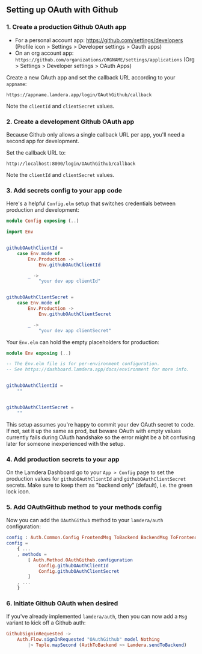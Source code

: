 
## Setting up OAuth with Github

### 1. Create a production Github OAuth app

- For a personal account app: https://github.com/settings/developers
  (Profile icon > Settings > Developer settings > Oauth apps)
- On an org account app: `https://github.com/organizations/ORGNAME/settings/applications`
  (Org > Settings > Developer settings > OAuth Apps)

Create a new OAuth app and set the callback URL according to your `appname`:

```
https://appname.lamdera.app/login/OAuthGithub/callback
```

Note the `clientId` and `clientSecret` values.

### 2. Create a development Github OAuth app

Because Github only allows a single callback URL per app, you'll need a second app for development.

Set the callback URL to:
```
http://localhost:8000/login/OAuthGithub/callback
```

Note the `clientId` and `clientSecret` values.


### 3. Add secrets config to your app code

Here's a helpful `Config.elm` setup that switches credentials between production and development:


```elm
module Config exposing (..)

import Env


githubOAuthClientId =
    case Env.mode of
        Env.Production ->
            Env.githubOAuthClientId

        _ ->
            "your dev app clientId"


githubOAuthClientSecret =
    case Env.mode of
        Env.Production ->
            Env.githubOAuthClientSecret

        _ ->
            "your dev app clientSecret"
```

Your `Env.elm` can hold the empty placeholders for production:

```elm
module Env exposing (..)

-- The Env.elm file is for per-environment configuration.
-- See https://dashboard.lamdera.app/docs/environment for more info.


githubOAuthClientId =
    ""


githubOAuthClientSecret =
    ""
```

This setup assumes you're happy to commit your dev OAuth secret to code. If not, set it up the same as prod, but beware OAuth with empty values currently fails during OAuth handshake so the error might be a bit confusing later for someone inexperienced with the setup.


### 4. Add production secrets to your app

On the Lamdera Dashboard go to your `App > Config` page to set the production values for `githubOAuthClientId` and `githubOAuthClientSecret` secrets. Make sure to keep them as "backend only" (default), i.e. the green lock icon.


### 5. Add OAuthGithub method to your methods config

Now you can add the `OAuthGithub` method to your `lamdera/auth` configuration:

```elm
config : Auth.Common.Config FrontendMsg ToBackend BackendMsg ToFrontend FrontendModel BackendModel
config =
    { ...
    , methods =
        [ Auth.Method.OAuthGithub.configuration
            Config.githubOAuthClientId
            Config.githubOAuthClientSecret
        ]
    , ...
    }
```

### 6. Initiate Github OAuth when desired

If you've already implemented `lamdera/auth`, then you can now add a `Msg` variant to kick off a Github auth:

```elm
GithubSigninRequested ->
    Auth.Flow.signInRequested "OAuthGithub" model Nothing
        |> Tuple.mapSecond (AuthToBackend >> Lamdera.sendToBackend)
```
